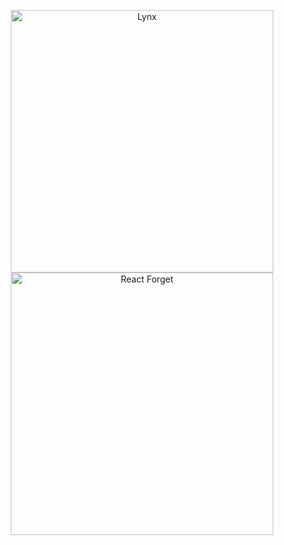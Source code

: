 <p align="center" >
  <a href="https://lynxjs.org/blog/lynx-unlock-native-for-more.html">
   <img width="420" src="https://lf-lynx.tiktok-cdns.com/obj/lynx-artifacts-oss-sg/lynx-website/assets/og-image.png" alt="Lynx" />
  </a>
  <a href="https://youtu.be/lGEMwh32socE">
    <img width="420" src="https://i.ytimg.com/vi/lGEMwh32soc/hq720.jpg?sqp=-oaymwEhCK4FEIIDSFryq4qpAxMIARUAAAAAGAElAADIQj0AgKJD&rs=AOn4CLBm88KXRSG4pCCJu_JAG_Ag2gzSzQ" alt="React Forget" />
  </a>
</p>
